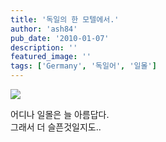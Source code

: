 ```yaml
---
title: '독일의 한 모텔에서.'
author: 'ash84'
pub_date: '2010-01-07'
description: ''
featured_image: ''
tags: ['Germany', '독일어', '일몰']
---
```



![](http://ash84.net/wp-content/uploads/1/cfile3.uf.1541500B4B4263A2390B53.jpg)

<div>어디나 일몰은 늘 아름답다. </div><div>그래서 더 슬픈것일지도.. </div>

